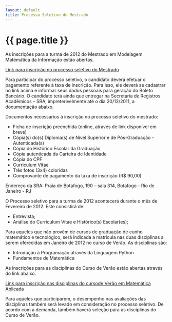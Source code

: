 ```yaml
---
layout: default
title: Processo Seletivo do Mestrado
---
```


# {{ page.title }}

As inscrições para a turma de 2012 do Mestrado em Modelagem Matemática
da Informação estão abertas.  

[Link para inscrição no processo seletivo do Mestrado](http://fgv159.fgv.br/pls/DCCACR/wcc7000$.prcinicial?P_PRSE_CD=CMMMI&p_empresa=EMAP)

Para participar do processo seletivo, o candidato deverá efetuar o
pagamento referente à taxa de inscrição. Para isso, ele deverá se
cadastrar no link acima e informar seus dados pessoais para geração do
Boleto Bancário. O candidato terá ainda que entregar na Secretaria de
Registros Acadêmicos – SRA, impreterivelmente até o dia 20/12/2011, a
documentação abaixo.
 
Documentos necessários à inscrição no processo seletivo do mestrado:

- Ficha de inscrição preenchida (online, através de link disponível em breve)
- Cópia(s) do(s) Diploma(s) de Nível Superior e de Pós-Graduação - Autenticada(s)
- Cópia do Histórico Escolar da Graduação
- Cópia autenticada da Carteira de Identidade
- Cópia do CPF
- Curriculum Vitae
- Três fotos (3x4) coloridas
- Comprovante de pagamento da taxa de inscrição (R$ 90,00)

Endereço da SRA: Praia de Botafogo, 190 – sala 314, Botafogo - Rio de
Janeiro - RJ

O Processo seletivo para a turma de 2012 acontecerá durante o mês de
Fevereiro de 2012. Este consistirá de:

- Entrevista;
- Análise do Curriculum Vitae e Histórico(s) Escolar(es);

Para aqueles que não provêm de cursos de graduação de cunho matemático
e tecnológico, será indicada a matrícula nas duas disciplinas a serem
oferecidas em Janeiro de 2012 no curso de Verão. As disciplinas são:

- Introdução à Programação através da Linguagem Python
- Fundamentos de Matemática

As inscrições para as disciplinas do Curso de Verão estão abertas
através do link abaixo.

[Link para inscrição nas disciplinas do cursode Verão em Matemática Aplicada](http://fgv159.fgv.br/pls/DCCACR/wcc7000$.prcinicial?P_PRSE_CD=CVMA&p_empresa=EMAP)

Para aqueles que participarem, o desempenho nas avaliações das
disciplinas também será levado em consideração no processo
seletivo. De acordo com a demanda, também haverá seleção para as
disciplinas do Curso de Verão.


